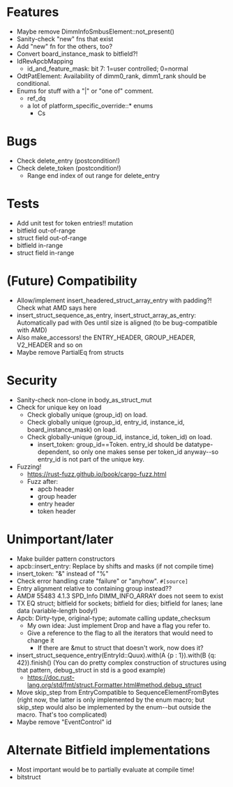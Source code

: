 # Features

* Maybe remove DimmInfoSmbusElement::not_present()
* Sanity-check "new" fns that exist
* Add "new" fn for the others, too?
* Convert board_instance_mask to bitfield?!
* IdRevApcbMapping
  * id_and_feature_mask: bit 7: 1=user controlled; 0=normal
* OdtPatElement: Availability of dimm0_rank, dimm1_rank should be conditional.
* Enums for stuff with a "|" or "one of" comment.
  * ref_dq
  * a lot of platform_specific_override::* enums
    * Cs

# Bugs

* Check delete_entry (postcondition!)
* Check delete_token (postcondition!)
  * Range end index of out range for delete_entry

# Tests

* Add unit test for token entries!!  mutation
* bitfield out-of-range
* struct field out-of-range
* bitfield in-range
* struct field in-range

# (Future) Compatibility

* Allow/implement insert_headered_struct_array_entry with padding?!  Check what AMD says here
* insert_struct_sequence_as_entry, insert_struct_array_as_entry: Automatically pad with 0es until size is aligned (to be bug-compatible with AMD)
* Also make_accessors! the ENTRY_HEADER, GROUP_HEADER, V2_HEADER and so on
* Maybe remove PartialEq from structs

# Security

* Sanity-check non-clone in body_as_struct_mut
* Check for unique key on load
  * Check globally unique (group_id) on load.
  * Check globally unique (group_id, entry_id, instance_id, board_instance_mask) on load.
  * Check globally-unique (group_id, instance_id, token_id) on load.
    * insert_token: group_id==Token.  entry_id should be datatype-dependent, so only one makes sense per token_id anyway--so entry_id is not part of the unique key.
* Fuzzing!
  * https://rust-fuzz.github.io/book/cargo-fuzz.html
  * Fuzz after:
    * apcb header
    * group header
    * entry header
    * token header

# Unimportant/later

* Make builder pattern constructors
* apcb::insert_entry: Replace by shifts and masks (if not compile time)
* insert_token: "&" instead of "%"
* Check error handling crate "failure" or "anyhow". `#[source]`
* Entry alignment relative to containing group instead??
* AMD# 55483 4.1.3 SPD_Info DIMM_INFO_ARRAY does not seem to exist
* TX EQ struct; bitfield for sockets; bitfield for dies; bitfield for lanes; lane data (variable-length body!)
* Apcb: Dirty-type, original-type; automate calling update_checksum
  * My own idea: Just implement Drop and have a flag you refer to.
  * Give a reference to the flag to all the iterators that would need to change it
    * If there are &mut to struct that doesn't work, now does it?
* insert_struct_sequence_entry(EntryId::Quux).with(A {p : 1}).with(B {q: 42}).finish() (You can do pretty complex construction of structures using that pattern, debug_struct in std is a good example)
  * https://doc.rust-lang.org/std/fmt/struct.Formatter.html#method.debug_struct
* Move skip_step from EntryCompatible to SequenceElementFromBytes (right now, the latter is only implemented by the enum macro; but skip_step would also be implemented by the enum--but outside the macro.  That's too complicated)
* Maybe remove "EventControl" id

# Alternate Bitfield implementations

* Most important would be to partially evaluate at compile time!
* bitstruct
